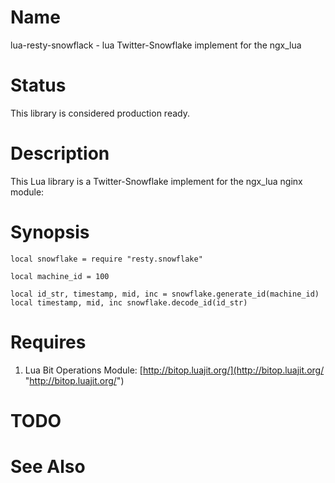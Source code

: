 # Name

lua-resty-snowflack - lua Twitter-Snowflake implement for the ngx_lua
# Status

This library is considered production ready.
# Description

This Lua library is a Twitter-Snowflake implement for the ngx_lua nginx module:
# Synopsis

```
local snowflake = require "resty.snowflake"

local machine_id = 100

local id_str, timestamp, mid, inc = snowflake.generate_id(machine_id)
local timestamp, mid, inc snowflake.decode_id(id_str)
```
# Requires

1. Lua Bit Operations Module: [http://bitop.luajit.org/](http://bitop.luajit.org/ "http://bitop.luajit.org/")
# TODO

# See Also

